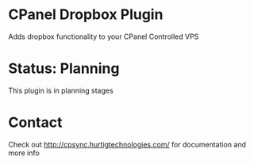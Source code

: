 CPanel Dropbox Plugin
==============

Adds dropbox functionality to your CPanel Controlled VPS


Status: Planning
==============

This plugin is in planning stages


Contact
==============

Check out http://cpsync.hurtigtechnologies.com/ for documentation and more info
